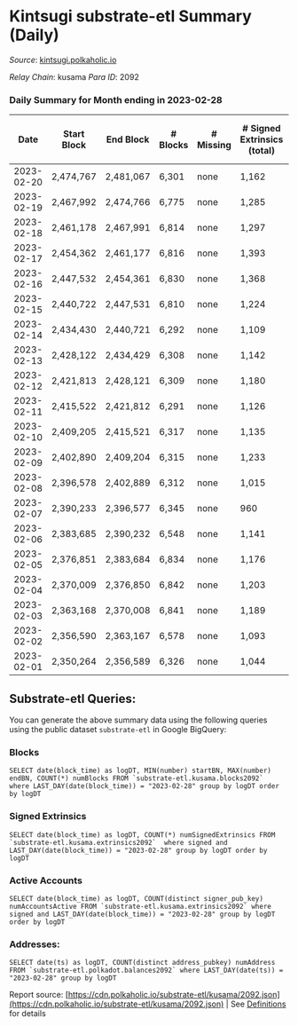 # Kintsugi substrate-etl Summary (Daily)

_Source_: [kintsugi.polkaholic.io](https://kintsugi.polkaholic.io)

*Relay Chain*: kusama
*Para ID*: 2092



### Daily Summary for Month ending in 2023-02-28


| Date | Start Block | End Block | # Blocks | # Missing | # Signed Extrinsics (total) | # Active Accounts | # Addresses with Balances | # Events | # Transfers | # XCM Transfers In | # XCM Transfers Out |
| ---- | ----------- | --------- | -------- | --------- | --------------------------- | ----------------- | ------------------------- | -------- | ----------- | ------------------ | ------------------- |
| 2023-02-20 | 2,474,767 | 2,481,067 | 6,301 | none  | 1,162 | 91 |  | 56,288 | 6,393 ($29,898.18) |   |   |
| 2023-02-19 | 2,467,992 | 2,474,766 | 6,775 | none  | 1,285 | 43 | 16,105 | 60,500 | 6,855 ($18,048.78) |   |   |
| 2023-02-18 | 2,461,178 | 2,467,991 | 6,814 | none  | 1,297 |  | 16,097 | 61,039 | 6,942 ($33,921.46) | 27 ($4,998.53) | 20 ($2,432.69) |
| 2023-02-17 | 2,454,362 | 2,461,177 | 6,816 | none  | 1,393 | 84 | 16,095 | 61,434 | 6,937 ($24,729.59) |   |   |
| 2023-02-16 | 2,447,532 | 2,454,361 | 6,830 | none  | 1,368 | 69 | 16,089 | 61,243 | 6,918 ($10,164.18) |   |   |
| 2023-02-15 | 2,440,722 | 2,447,531 | 6,810 | none  | 1,224 | 54 | 16,087 | 60,360 | 6,887 ($12,208.61) |   |   |
| 2023-02-14 | 2,434,430 | 2,440,721 | 6,292 | none  | 1,109 | 57 | 16,086 | 55,769 | 6,358 ($7,990.04) |   |   |
| 2023-02-13 | 2,428,122 | 2,434,429 | 6,308 | none  | 1,142 | 76 | 16,085 | 56,096 | 6,402 ($31,252.54) |   |   |
| 2023-02-12 | 2,421,813 | 2,428,121 | 6,309 | none  | 1,180 | 72 | 16,083 | 56,139 | 6,381 ($11,766.50) |   |   |
| 2023-02-11 | 2,415,522 | 2,421,812 | 6,291 | none  | 1,126 | 85 | 16,079 | 55,823 | 6,376 ($36,492.38) |   |   |
| 2023-02-10 | 2,409,205 | 2,415,521 | 6,317 | none  | 1,135 | 60 | 16,074 | 56,369 | 6,415 ($62,904.61) |   |   |
| 2023-02-09 | 2,402,890 | 2,409,204 | 6,315 | none  | 1,233 | 77 | 16,071 | 56,731 | 6,406 ($54,395.15) |   |   |
| 2023-02-08 | 2,396,578 | 2,402,889 | 6,312 | none  | 1,015 | 66 | 16,066 | 55,466 | 6,388 ($10,553.37) |   |   |
| 2023-02-07 | 2,390,233 | 2,396,577 | 6,345 | none  | 960 | 60 | 16,064 | 55,493 | 6,415 ($10,594.55) |   |   |
| 2023-02-06 | 2,383,685 | 2,390,232 | 6,548 | none  | 1,141 | 74 | 16,062 | 58,052 | 6,646 ($19,168.35) |   |   |
| 2023-02-05 | 2,376,851 | 2,383,684 | 6,834 | none  | 1,176 | 59 | 16,058 | 60,267 | 6,885 ($4,265.32) |   |   |
| 2023-02-04 | 2,370,009 | 2,376,850 | 6,842 | none  | 1,203 | 87 | 16,058 | 60,585 | 6,934 ($16,141.49) | 15 ($3,391.35) | 9 ($2,704.21) |
| 2023-02-03 | 2,363,168 | 2,370,008 | 6,841 | none  | 1,189 | 68 | 16,054 | 60,498 | 6,903 ($6,984.13) | 15 ($862.87) | 11 ($1,627.31) |
| 2023-02-02 | 2,356,590 | 2,363,167 | 6,578 | none  | 1,093 | 79 | 16,052 | 58,055 | 6,662 ($8,043.00) | 17 ($1,937.47) | 16 ($2,209.61) |
| 2023-02-01 | 2,350,264 | 2,356,589 | 6,326 | none  | 1,044 | 80 | 16,048 | 55,832 | 6,425 ($47,706.04) | 34 ($2,325.69) | 18 ($26,042.91) |

## Substrate-etl Queries:
You can generate the above summary data using the following queries using the public dataset `substrate-etl` in Google BigQuery:


### Blocks
```
SELECT date(block_time) as logDT, MIN(number) startBN, MAX(number) endBN, COUNT(*) numBlocks FROM `substrate-etl.kusama.blocks2092`  where LAST_DAY(date(block_time)) = "2023-02-28" group by logDT order by logDT
```


### Signed Extrinsics
```
SELECT date(block_time) as logDT, COUNT(*) numSignedExtrinsics FROM `substrate-etl.kusama.extrinsics2092`  where signed and LAST_DAY(date(block_time)) = "2023-02-28" group by logDT order by logDT
```


### Active Accounts
```
SELECT date(block_time) as logDT, COUNT(distinct signer_pub_key) numAccountsActive FROM `substrate-etl.kusama.extrinsics2092` where signed and LAST_DAY(date(block_time)) = "2023-02-28" group by logDT order by logDT
```


### Addresses:
```
SELECT date(ts) as logDT, COUNT(distinct address_pubkey) numAddress FROM `substrate-etl.polkadot.balances2092` where LAST_DAY(date(ts)) = "2023-02-28" group by logDT
```



Report source: [https://cdn.polkaholic.io/substrate-etl/kusama/2092.json](https://cdn.polkaholic.io/substrate-etl/kusama/2092.json) | See [Definitions](/DEFINITIONS.md) for details
